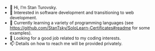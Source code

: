 - 👋 Hi, I’m Stan Turovsky.
- 👀 Interested in software development and transitioning to web development.
- 🌱 Currently learning a variety of programming languages (see https://github.com/StanTsky/SoloLearn-Certificates#readme for some examples).
- 💞️ Looking for a good job related to my coding interests.
- 📫 Details on how to reach me will be provided privately.
